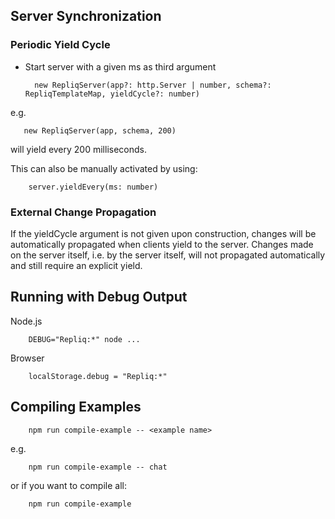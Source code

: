 
## Server Synchronization

### Periodic Yield Cycle

* Start server with a given ms as third argument
        
        new RepliqServer(app?: http.Server | number, schema?: RepliqTemplateMap, yieldCycle?: number)
        
e.g.

       new RepliqServer(app, schema, 200)
       
will yield every 200 milliseconds.

This can also be manually activated by using:

        server.yieldEvery(ms: number)
        


### External Change Propagation
If the yieldCycle argument is not given upon construction, changes will be automatically propagated when clients yield to the server.
Changes made on the server itself, i.e. by the server itself, will not propagated automatically and still require an explicit yield.

## Running with Debug Output

Node.js

        DEBUG="Repliq:*" node ...

Browser

        localStorage.debug = "Repliq:*"



## Compiling Examples

        npm run compile-example -- <example name>
      
e.g.

        npm run compile-example -- chat

or if you want to compile all:

        npm run compile-example